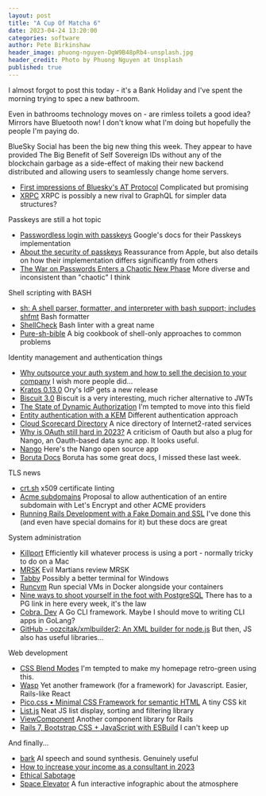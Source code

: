 ```yaml
---
layout: post
title: "A Cup Of Matcha 6"
date: 2023-04-24 13:20:00
categories: software
author: Pete Birkinshaw
header_image: phuong-nguyen-DgW9B48pRb4-unsplash.jpg
header_credit: Photo by Phuong Nguyen at Unsplash
published: true
---
```


I almost forgot to post this today - it's a Bank Holiday and I've spent the morning trying to spec a new bathroom.

Even in bathrooms technology moves on - are rimless toilets a good idea? Mirrors have Bluetooth now! I don't know what I'm doing but hopefully the people I'm 
paying do.

BlueSky Social has been the big new thing this week. They appear to have provided The Big Benefit of Self Sovereign IDs
without any of the blockchain garbage as a side-effect of making their new backend distributed and allowing users to
seamlessly change home servers.

* [First impressions of Bluesky's AT Protocol](https://educatedguesswork.org/posts/atproto-firstlook/) Complicated but promising
* [XRPC](https://atproto.com/specs/xrpc) XRPC is possibly a new rival to GraphQL for simpler data structures?

Passkeys are still a hot topic

* [Passwordless login with passkeys](https://developers.google.com/identity/passkeys) Google's docs for their Passkeys implementation
* [About the security of passkeys](https://support.apple.com/en-us/HT213305) Reassurance from Apple, but also details on how their implementation differs significantly from others
* [The War on Passwords Enters a Chaotic New Phase](https://www.wired.com/story/passwords-passkey-transition-time/) More diverse and inconsistent than "chaotic" I think

Shell scripting with BASH 

* [sh: A shell parser, formatter, and interpreter with bash support; includes shfmt](https://github.com/mvdan/sh) Bash formatter
* [ShellCheck](https://www.shellcheck.net/) Bash linter with a great name
* [Pure-sh-bible](https://github.com/dylanaraps/pure-sh-bible) A big cookbook of shell-only approaches to common problems

Identity management and authentication things

* [Why outsource your auth system and how to sell the decision to your company](https://fusionauth.io/learn/expert-advice/identity-basics/outsource-auth-system-blueprint) I wish more people did...
* [Kratos 0.13.0](https://github.com/ory/kratos/releases/tag/v0.13.0) Ory's IdP gets a new release
* [Biscuit 3.0](https://www.biscuitsec.org/blog/biscuit-3-0/) Biscuit is a very interesting, much richer alternative to JWTs
* [The State of Dynamic Authorization](https://www.3edges.com/the-state-of-dynamic-authorization) I'm tempted to move into this field
* [Entity authentication with a KEM](https://neilmadden.blog/2023/04/20/entity-authentication-with-a-kem/) Different authentication approach
* [Cloud Scorecard Directory](https://internet2.edu/cloud/internet2-net-plus-services/cloud-scorecard/cloud-scorecard-directory/) A nice directory of Internet2-rated services
* [Why is OAuth still hard in 2023?](https://www.nango.dev/blog/why-is-oauth-still-hard) A criticism of Oauth but also a plug for Nango, an Oauth-based data sync app. It looks useful.
* [Nango](https://github.com/NangoHQ/nango) Here's the Nango open source app
* [Boruta Docs](https://developers.boruta.patatoid.fr/docs/intro) Boruta has some great docs, I missed these last week.

TLS news

* [crt.sh](https://crt.sh/lintcert) x509 certificate linting
* [Acme subdomains](https://datatracker.ietf.org/doc/draft-ietf-acme-subdomains/) Proposal to allow authentication of an entire subdomain with Let's Encrypt and other ACME providers
* [Running Rails Development with a Fake Domain and SSL](https://blog.cloud66.com/running-rails-development-with-a-fake-domain-and-ssl) I've done this (and even have special domains for it) but these docs are great

System administration

* [Killport](https://github.com/jkfran/killport) Efficiently kill whatever process is using a port - normally tricky to do on a Mac
* [MRSK](https://evilmartians.com/chronicles/mrsk-hot-deployment-tool-or-total-game-changer) Evil Martians review MRSK
* [Tabby](https://github.com/Eugeny/tabby) Possibly a better terminal for Windows
* [Runcvm](https://github.com/newsnowlabs/runcvm) Run special VMs in Docker alongside your containers
* [Nine ways to shoot yourself in the foot with PostgreSQL](https://philbooth.me/blog/nine-ways-to-shoot-yourself-in-the-foot-with-postgresql) There has to a PG link in here every week, it's the law
* [Cobra. Dev](https://cobra.dev/) A Go CLI framework. Maybe I should move to writing CLI apps in GoLang?
* [GitHub - oozcitak/xmlbuilder2: An XML builder for node.js](https://github.com/oozcitak/xmlbuilder2) But then, JS also has useful libraries...

Web development 

* [CSS Blend Modes](https://garden.bradwoods.io/notes/css/blend-modes) I'm tempted to make my homepage retro-green using this.
* [Wasp](https://wasp-lang.dev/)  Yet another framework (for a framework) for Javascript. Easier, Rails-like React
* [Pico.css • Minimal CSS Framework for semantic HTML](https://picocss.com/) A tiny CSS kit
* [List.js](https://listjs.com/) Neat JS list display, sorting and filtering library
* [ViewComponent](https://viewcomponent.org/) Another component library for Rails
* [Rails 7, Bootstrap CSS + JavaScript with ESBuild](https://ryanbigg.com/2023/04/rails-7-bootstrap-css-javascript-with-esbuild) I can't keep up

And finally...

* [bark](https://github.com/suno-ai/bark) AI speech and sound synthesis. Genuinely useful 
* [How to increase your income as a consultant in 2023](https://www.e-resident.gov.ee/blog/posts/how-to-increase-your-income-as-a-consultant-in-2023/) 
* [Ethical Sabotage](https://medium.com/doomscrolling/ethical-sabotage-536d3f93b758)
* [Space Elevator](https://neal.fun/space-elevator/) A fun interactive infographic about the atmosphere
